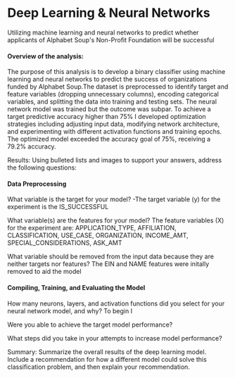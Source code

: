# Deep Learning & Neural Networks
Utilizing machine learning and neural networks to predict whether applicants of Alphabet Soup's Non-Profit Foundation will be successful


#### Overview of the analysis: 

The purpose of this analysis is to develop a binary classifier using machine learning and neural networks to predict the success of organizations funded by Alphabet Soup.The dataset is preprocessed to identify target and feature variables (dropping unnecessary columns), encoding categorical variables, and splitting the data into training and testing sets. The neural network model was trained but the outcome was subpar. To achieve a target predictive accuracy higher than 75% I developed optimization strategies including adjusting input data, modifying network architecture, and experimenting with different activation functions and training epochs. The optimized model exceeded the accuracy goal of 75%, receiving a 79.2% accuracy. 

Results: Using bulleted lists and images to support your answers, address the following questions:

#### Data Preprocessing

What variable is the target for your model? 
  -The target variable (y) for the experiment is the IS_SUCCESSFUL

What variable(s) are the features for your model?
  The feature variables (X) for the experiment are: APPLICATION_TYPE, AFFILIATION, CLASSIFICATION, USE_CASE, ORGANIZATION, INCOME_AMT, SPECIAL_CONSIDERATIONS, ASK_AMT

What variable should be removed from the input data because they are neither targets nor features?
  The EIN and NAME features were initally removed to aid the model

#### Compiling, Training, and Evaluating the Model

How many neurons, layers, and activation functions did you select for your neural network model, and why? To begin I 

Were you able to achieve the target model performance?

What steps did you take in your attempts to increase model performance?

Summary: Summarize the overall results of the deep learning model. Include a recommendation for how a different model could solve this classification problem, and then explain your recommendation.

